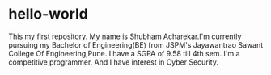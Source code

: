 # hello-world
This my first repository.
My name is Shubham Acharekar.I'm currently pursuing my Bachelor of Engineering(BE) from JSPM's Jayawantrao Sawant College Of Engineering,Pune. I have a SGPA of 9.58 till 4th sem. I'm a competitive programmer. And I have interest in Cyber Security.
